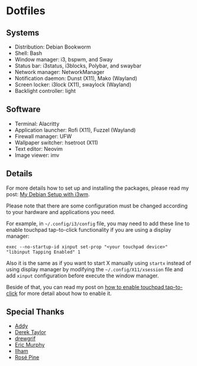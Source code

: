 # Dotfiles

## Systems

- Distribution: Debian Bookworm
- Shell: Bash
- Window manager: i3, bspwm, and Sway
- Status bar: i3status, i3blocks, Polybar, and swaybar
- Network manager: NetworkManager
- Notification daemon: Dunst (X11), Mako (Wayland)
- Screen locker: i3lock (X11), swaylock (Wayland)
- Backlight controller: light

## Software

- Terminal: Alacritty
- Application launcher: Rofi (X11), Fuzzel (Wayland)
- Firewall manager: UFW
- Wallpaper switcher: hsetroot (X11)
- Text editor: Neovim
- Image viewer: imv

## Details

For more details how to set up and installing the packages,
please read my post:
[My Debian Setup with i3wm](https://wahyuwiyoko.github.io/blog/linux/my-debian-setup-with-i3wm/).

Please note that there are some configuration must be changed
according to your hardware and applications you need.

For example, in `~/.config/i3/config` file, you may need to add these line to enable
touchpad tap-to-click functionality if you are using a display manager:

```
exec --no-startup-id xinput set-prop "<your touchpad device>" "libinput Tapping Enabled" 1
```

Also it is the same as if you want to start X manually using `startx` instead
of using display manager by modifying the `~/.config/X11/xsession` file and
add `xinput` configuration before execute the window manager.

Beside of that, you can read my post on
[how to enable touchpad tap-to-click](https://wahyuwiyoko.github.io/blog/linux/enable-touchpad-tap-to-click/)
for more detail about how to enable it.

## Special Thanks

- [Addy](https://github.com/addy-dclxvi)
- [Derek Taylor](https://gitlab.com/dwt1)
- [drewgrif](https://github.com/drewgrif)
- [Eric Murphy](https://github.com/ericmurphyxyz)
- [Ilham](https://github.com/ilhamisbored)
- [Rosé Pine](https://rosepinetheme.com/)

